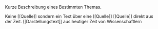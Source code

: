 Kurze Beschreibung eines Bestimmten Themas.

Keine [[Quelle]] sondern ein Text über eine [[Quelle]]
[[Quelle]] direkt aus der Zeit. [[Darstellungstext]] aus heutiger Zeit von Wissenschaftlern